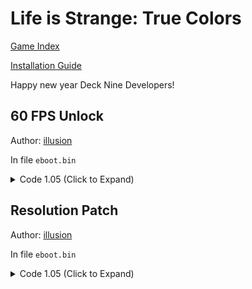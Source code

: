 # Life is Strange: True Colors

[Game Index](../README.md#games)

[Installation Guide](https://illusion0001.github.io/install-instructions/)

Happy new year Deck Nine Developers!

## 60 FPS Unlock

Author: [illusion](https://twitter.com/illusion0002)

In file `eboot.bin`

<details>
<summary>Code 1.05 (Click to Expand)</summary>

{% include code_header.html %}
```
0x414B742 EB 07
```

</details>

## Resolution Patch

Author: [illusion](https://twitter.com/illusion0002)

In file `eboot.bin`

<details>
<summary>Code 1.05 (Click to Expand)</summary>

{% include code_header.html %}
```
0x3A0540C 48 E8 C1 84 5D 02

# 67% of internal resolution
0x5FDD8D2 00 41 C7 04 8E 00 00 86 42 C4 C1 7A 10 04 8E C3
```

</details>
